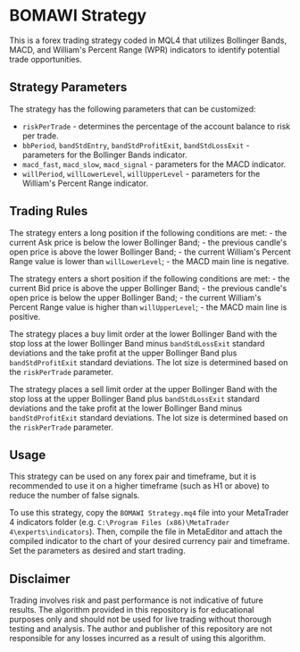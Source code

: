 # BOMAWI Strategy

This is a forex trading strategy coded in MQL4 that utilizes Bollinger
Bands, MACD, and William's Percent Range (WPR) indicators to identify
potential trade opportunities.

## Strategy Parameters

The strategy has the following parameters that can be customized:

-   `riskPerTrade` - determines the percentage of the account balance to
    risk per trade.
-   `bbPeriod`, `bandStdEntry`, `bandStdProfitExit`, `bandStdLossExit` -
    parameters for the Bollinger Bands indicator.
-   `macd_fast`, `macd_slow`, `macd_signal` - parameters for the MACD
    indicator.
-   `willPeriod`, `willLowerLevel`, `willUpperLevel` - parameters for
    the William's Percent Range indicator.

## Trading Rules

The strategy enters a long position if the following conditions are
met: - the current Ask price is below the lower Bollinger Band; - the
previous candle's open price is above the lower Bollinger Band; - the
current William's Percent Range value is lower than `willLowerLevel`; -
the MACD main line is negative.

The strategy enters a short position if the following conditions are
met: - the current Bid price is above the upper Bollinger Band; - the
previous candle's open price is below the upper Bollinger Band; - the
current William's Percent Range value is higher than `willUpperLevel`; -
the MACD main line is positive.

The strategy places a buy limit order at the lower Bollinger Band with
the stop loss at the lower Bollinger Band minus `bandStdLossExit`
standard deviations and the take profit at the upper Bollinger Band plus
`bandStdProfitExit` standard deviations. The lot size is determined
based on the `riskPerTrade` parameter.

The strategy places a sell limit order at the upper Bollinger Band with
the stop loss at the upper Bollinger Band plus `bandStdLossExit`
standard deviations and the take profit at the lower Bollinger Band
minus `bandStdProfitExit` standard deviations. The lot size is
determined based on the `riskPerTrade` parameter.

## Usage

This strategy can be used on any forex pair and timeframe, but it is
recommended to use it on a higher timeframe (such as H1 or above) to
reduce the number of false signals.

To use this strategy, copy the `BOMAWI Strategy.mq4` file into your
MetaTrader 4 indicators folder
(e.g. `C:\Program Files (x86)\MetaTrader 4\experts\indicators`). Then,
compile the file in MetaEditor and attach the compiled indicator to the
chart of your desired currency pair and timeframe. Set the parameters as
desired and start trading.

## Disclaimer

Trading involves risk and past performance is not indicative of future results. The algorithm provided in this repository is for educational purposes only and should not be used for live trading without thorough testing and analysis. The author and publisher of this repository are not responsible for any losses incurred as a result of using this algorithm.

